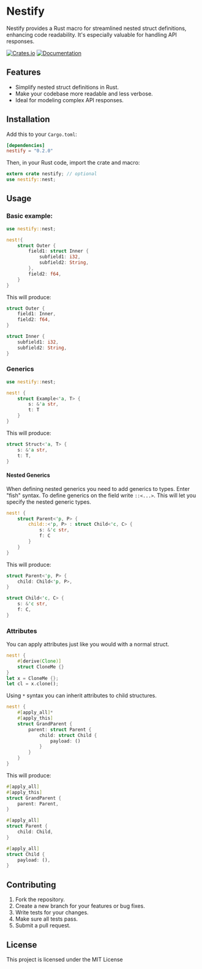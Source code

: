 # Nestify

Nestify provides a Rust macro for streamlined nested struct definitions, enhancing code readability. It's especially valuable for handling API responses.

[![Crates.io](https://img.shields.io/crates/v/nestify.svg)](https://crates.io/crates/nestify)
[![Documentation](https://docs.rs/nestify/badge.svg)](https://docs.rs/nestify)

## Features

- Simplify nested struct definitions in Rust.
- Make your codebase more readable and less verbose.
- Ideal for modeling complex API responses.

## Installation

Add this to your `Cargo.toml`:

```toml
[dependencies]
nestify = "0.2.0"
```

Then, in your Rust code, import the crate and macro:

```rust
extern crate nestify; // optional
use nestify::nest;
```

## Usage

### Basic example:

```rust
use nestify::nest;

nest!{
    struct Outer {
        field1: struct Inner {
            subfield1: i32,
            subfield2: String,
        },
        field2: f64,
    }
}
```

This will produce:

```rust
struct Outer {
    field1: Inner,
    field2: f64,
}

struct Inner {
    subfield1: i32,
    subfield2: String,
}
```

### Generics

```rust
use nestify::nest;

nest! {
    struct Example<'a, T> {
        s: &'a str,
        t: T
    }
}
```

This will produce: 

```rust
struct Struct<'a, T> { 
    s: &'a str, 
    t: T, 
}
```

#### Nested Generics
When defining nested generics you need to add generics to types. Enter "fish" syntax.
To define generics on the field write `::<...>`. This will let you specify the nested generic types.

```rust
nest! {
    struct Parent<'p, P> {
        child::<'p, P> : struct Child<'c, C> {
            s: &'c str,
            f: C
        }
    }
}
```

This will produce: 
```rust
struct Parent<'p, P> { 
    child: Child<'p, P>,
}

struct Child<'c, C> {
    s: &'c str,
    f: C,
}
```

### Attributes
You can apply attributes just like you would with a normal struct.

```rust
nest! {
    #[derive(Clone)]
    struct CloneMe {}
}
let x = CloneMe {};
let cl = x.clone();
```

Using `*` syntax you can inherit attributes to child structures.

```rust
nest! {
    #[apply_all]*
    #[apply_this]
    struct GrandParent {
        parent: struct Parent {
            child: struct Child {
                payload: ()
            }
        }
    }
}
```
This will produce: 

```rust
#[apply_all]
#[apply_this]
struct GrandParent {
    parent: Parent,
}

#[apply_all]
struct Parent {
    child: Child,
}

#[apply_all]
struct Child {
    payload: (),
}
```

## Contributing

1. Fork the repository.
2. Create a new branch for your features or bug fixes.
3. Write tests for your changes.
4. Make sure all tests pass.
5. Submit a pull request.

## License

This project is licensed under the MIT License
